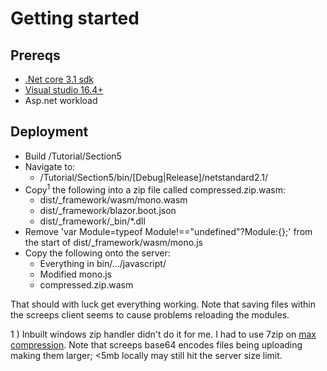 # Getting started
## Prereqs
* [.Net core 3.1 sdk](https://dotnet.microsoft.com/download/dotnet-core/3.1)
* [Visual studio 16.4+](https://visualstudio.microsoft.com/vs/preview/)
* Asp.net workload

## Deployment
* Build /Tutorial/Section5
* Navigate to: 
  * /Tutorial/Section5/bin/[Debug|Release]/netstandard2.1/
* Copy<sup>1</sup> the following into a zip file called compressed.zip.wasm:
  * dist/_framework/wasm/mono.wasm
  * dist/_framework/blazor.boot.json
  * dist/_framework/_bin/*.dll
* Remove 'var Module=typeof Module!=="undefined"?Module:{};' from the start of dist/_framework/wasm/mono.js
* Copy the following onto the server:
  * Everything in bin/.../javascript/
  * Modified mono.js
  * compressed.zip.wasm

That should with luck get everything working. Note that saving files within the screeps client seems to cause problems reloading the modules.

1 ) Inbuilt windows zip handler didn't do it for me. I had to use 7zip on [max compression](https://superuser.com/questions/281573/what-are-the-best-options-to-use-when-compressing-files-using-7-zip).
 Note that screeps base64 encodes files being uploading making them larger; <5mb locally may still hit the server size limit.
